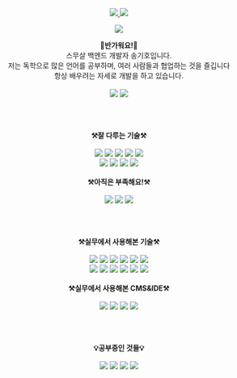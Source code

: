 <!-- 나의 스탯 및 사용 언어 순위 표시 -->
<p align="center"><a href="#">
    <img src="https://github-readme-stats.vercel.app/api?username=skh6075&show_icons=true&include_all_commits=true&line_height=33&count_private=true&theme=nord"/>
    <img src="https://github-readme-stats.vercel.app/api/top-langs?username=skh6075&langs_count=4&count_private=true&theme=nord"/>
</a><br></p>

<!-- 깃허브 활동 기록 표시 -->
<p align="center"><a href="#">
    <img src="http://github-profile-trophy.vercel.app/?username=skh6075&margin-w=28&margin-h=15&theme=nord" />
</a></p>

<p align="center">
    <Strong>👐반가워요!👐</Strong><br>
    스무살 백엔드 개발자 송기호입니다.<br>
    저는 독학으로 많은 언어를 공부하며, 여러 사람들과 협업하는 것을 즐깁니다<br>
    항상 배우려는 자세로 개발을 하고 있습니다.<br><br>
  <img src="https://hits.seeyoufarm.com/api/count/incr/badge.svg?url=https%3A%2F%2Fgithub.com%2Fgjbae1212%2Fhit-counter&count_bg=%234ED78E&title_bg=%23000000&icon=codio.svg&icon_color=%23254BC1&title=hits&edge_flat=false)](https://hits.seeyoufarm.com" />
  <img src="https://img.shields.io/badge/Gmail-d14836?style=flat-square&logo=Gmail&logoColor=white&link=mailto:skh6075@gmail.com)](mailto:skh6075@gmail.com" />
</p><br><br>

<p align="center" display="inline-block">
    <Strong>⚒️잘 다루는 기술⚒️</Strong><br><br>
    <img src="https://img.shields.io/badge/-PHP-grey?style=for-the-badge&logo=PHP"> 
    <img src="https://img.shields.io/badge/-JavaScript-grey?style=for-the-badge&logo=javascript"> 
    <img src="https://img.shields.io/badge/-JQuery-grey?style=for-the-badge&logo=jquery">
    <img src="https://img.shields.io/badge/-MySQL-grey?style=for-the-badge&logo=mysql">
    <img src="https://img.shields.io/badge/-MariaDB-grey?style=for-the-badge&logo=MariaDB">
    <br>
    <img src="https://img.shields.io/badge/-Git-grey?style=for-the-badge&logo=git">
    <img src="https://img.shields.io/badge/-GitHub-grey?style=for-the-badge&logo=github">
    <img src="https://img.shields.io/badge/-Linux-grey?style=for-the-badge&logo=Linux">
    <img src="https://img.shields.io/badge/-Ubuntu-grey?style=for-the-badge&logo=Ubuntu">
    <br><br>
    <Strong>⚒️아직은 부족해요!⚒️</Strong><br><br>
    <img src="https://img.shields.io/badge/-HTML5-grey?style=for-the-badge&logo=html5"> 
    <img src="https://img.shields.io/badge/-CSS3-grey?style=for-the-badge&logo=css3"> 
    <img src="https://img.shields.io/badge/-Python-grey?style=for-the-badge&logo=Python"> 
</p><br><br>

<p align="center" display="inline-block">
    <Strong>⚒️실무에서 사용해본 기술⚒️</Strong><br><br>
    <img src="https://img.shields.io/badge/-PHP-grey?style=for-the-badge&logo=PHP"> 
    <img src="https://img.shields.io/badge/-HTML5-grey?style=for-the-badge&logo=html5"> 
    <img src="https://img.shields.io/badge/-CSS3-grey?style=for-the-badge&logo=css3"> 
    <img src="https://img.shields.io/badge/-Python-grey?style=for-the-badge&logo=Python"> 
    <img src="https://img.shields.io/badge/-JavaScript-grey?style=for-the-badge&logo=javascript"> 
    <img src="https://img.shields.io/badge/-JQuery-grey?style=for-the-badge&logo=jquery">
    <br>
    <img src="https://img.shields.io/badge/-MySQL-grey?style=for-the-badge&logo=mysql">
    <img src="https://img.shields.io/badge/-MariaDB-grey?style=for-the-badge&logo=MariaDB">
    <img src="https://img.shields.io/badge/-Git-grey?style=for-the-badge&logo=git">
    <img src="https://img.shields.io/badge/-GitHub-grey?style=for-the-badge&logo=github">
    <img src="https://img.shields.io/badge/-Linux-grey?style=for-the-badge&logo=Linux">
    <img src="https://img.shields.io/badge/-Ubuntu-grey?style=for-the-badge&logo=Ubuntu">
    <br><br>
    <Strong>⚒️실무에서 사용해본 CMS&IDE⚒️</Strong><br><br>
    <img src="https://img.shields.io/badge/-wordpress-grey?style=for-the-badge&logo=wordpress">
    <img src="https://img.shields.io/badge/-PHPStorm-grey?style=for-the-badge&logo=PHPStorm">
    <img src="https://img.shields.io/badge/-intellij-grey?style=for-the-badge&logo=intellij">
    <img src="https://img.shields.io/badge/-PyCharm-grey?style=for-the-badge&logo=PyCharm">
</p><br><br>

<p align="center" display="inline-block">
    <Strong>💡공부중인 것들💡</Strong><br><br>
    <img src="https://img.shields.io/badge/-JAVA-grey?style=for-the-badge&logo=JAVA">
    <img src="https://img.shields.io/badge/-kotlin-grey?style=for-the-badge&logo=kotlin">
    <img src="https://img.shields.io/badge/-Spring-grey?style=for-the-badge&logo=Spring">
    <img src="https://img.shields.io/badge/-SpringBoot-grey?style=for-the-badge&logo=SpringBoot">
</p><br><br>

